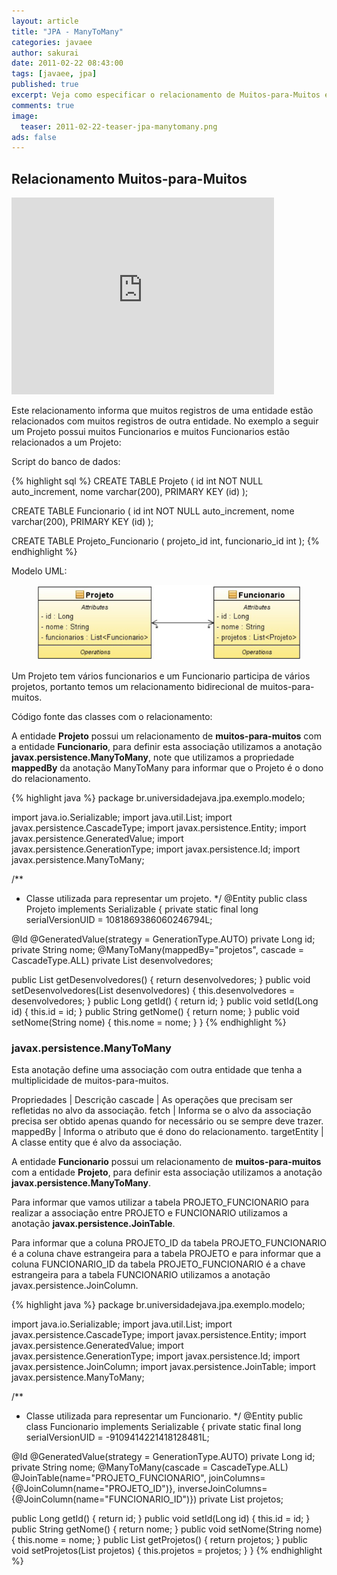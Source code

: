 ```yaml
---
layout: article
title: "JPA - ManyToMany"
categories: javaee
author: sakurai
date: 2011-02-22 08:43:00
tags: [javaee, jpa]
published: true
excerpt: Veja como especificar o relacionamento de Muitos-para-Muitos entre as entidades.
comments: true
image:
  teaser: 2011-02-22-teaser-jpa-manytomany.png
ads: false
---
```


## Relacionamento Muitos-para-Muitos

<iframe width="420" height="315" src="https://www.youtube.com/embed/GRyNWIEZ6MQ" frameborder="0" allowfullscreen></iframe>

Este relacionamento informa que muitos registros de uma entidade estão relacionados com muitos registros de outra entidade. No exemplo a seguir um Projeto possui muitos Funcionarios e muitos Funcionarios estão relacionados a um Projeto:

Script do banco de dados:

{% highlight sql %}
CREATE TABLE Projeto (
  id int NOT NULL auto_increment,
  nome varchar(200),
  PRIMARY KEY (id)
);

CREATE TABLE Funcionario (
  id int NOT NULL auto_increment,
  nome varchar(200),
  PRIMARY KEY (id)
);

CREATE TABLE Projeto_Funcionario (
  projeto_id int,
  funcionario_id int
);
{% endhighlight %}

Modelo UML:

<figure>
    <a href="/images/2011-02-22-jpa-manytomany-01.png"><img src="/images/2011-02-22-jpa-manytomany-01.png" alt="Exemplo de relacionamento @ManyToMany."></a>
</figure>

Um Projeto tem vários funcionarios e um Funcionario participa de vários projetos, portanto temos um relacionamento bidirecional de muitos-para-muitos.

Código fonte das classes com o relacionamento:

A entidade **Projeto** possui um relacionamento de **muitos-para-muitos** com a entidade **Funcionario**, para definir esta associação utilizamos a anotação **javax.persistence.ManyToMany**, note que utilizamos a propriedade **mappedBy** da anotação ManyToMany para informar que o Projeto é o dono do relacionamento.

{% highlight java %}
package br.universidadejava.jpa.exemplo.modelo;

import java.io.Serializable;
import java.util.List;
import javax.persistence.CascadeType;
import javax.persistence.Entity;
import javax.persistence.GeneratedValue;
import javax.persistence.GenerationType;
import javax.persistence.Id;
import javax.persistence.ManyToMany;

/**
 * Classe utilizada para representar um projeto.
 */
@Entity
public class Projeto implements Serializable {
  private static final long serialVersionUID = 1081869386060246794L;

  @Id
  @GeneratedValue(strategy = GenerationType.AUTO)
  private Long id;
  private String nome;
  @ManyToMany(mappedBy="projetos", cascade = CascadeType.ALL)
  private List<Funcionario> desenvolvedores;

  public List<Funcionario> getDesenvolvedores() { return desenvolvedores; }
  public void setDesenvolvedores(List<Funcionario> desenvolvedores) {
    this.desenvolvedores = desenvolvedores;
  }
  public Long getId() { return id; }
  public void setId(Long id) { this.id = id; }
  public String getNome() { return nome; }
  public void setNome(String nome) { this.nome = nome; }
}
{% endhighlight %}

### javax.persistence.ManyToMany

Esta anotação define uma associação com outra entidade que tenha a multiplicidade de muitos-para-muitos.

Propriedades | Descrição
cascade | As operações que precisam ser refletidas no alvo da associação.
fetch | Informa se o alvo da associação precisa ser obtido apenas quando for necessário ou se sempre deve trazer.
mappedBy | Informa o atributo que é dono do relacionamento.
targetEntity | A classe entity que é alvo da associação.

A entidade **Funcionario** possui um relacionamento de **muitos-para-muitos** com a entidade **Projeto**, para definir esta associação utilizamos a anotação **javax.persistence.ManyToMany**.

Para informar que vamos utilizar a tabela PROJETO_FUNCIONARIO para realizar a associação entre PROJETO e FUNCIONARIO utilizamos a anotação **javax.persistence.JoinTable**.

Para informar que a coluna PROJETO_ID da tabela PROJETO_FUNCIONARIO é a coluna chave estrangeira para a tabela PROJETO e para informar que a coluna FUNCIONARIO_ID da tabela PROJETO_FUNCIONARIO é a chave estrangeira para a tabela FUNCIONARIO utilizamos a anotação javax.persistence.JoinColumn.

{% highlight java %}
package br.universidadejava.jpa.exemplo.modelo;

import java.io.Serializable;
import java.util.List;
import javax.persistence.CascadeType;
import javax.persistence.Entity;
import javax.persistence.GeneratedValue;
import javax.persistence.GenerationType;
import javax.persistence.Id;
import javax.persistence.JoinColumn;
import javax.persistence.JoinTable;
import javax.persistence.ManyToMany;

/**
 * Classe utilizada para representar um Funcionario.
 */
@Entity
public class Funcionario implements Serializable {
  private static final long serialVersionUID = -9109414221418128481L;

  @Id
  @GeneratedValue(strategy = GenerationType.AUTO)
  private Long id;
  private String nome;
  @ManyToMany(cascade = CascadeType.ALL)
  @JoinTable(name="PROJETO_FUNCIONARIO",
             joinColumns={@JoinColumn(name="PROJETO_ID")},
             inverseJoinColumns={@JoinColumn(name="FUNCIONARIO_ID")})
  private List<Projeto> projetos;

  public Long getId() {
    return id;
  }
  public void setId(Long id) {
    this.id = id;
  }
  public String getNome() {
    return nome;
  }
  public void setNome(String nome) {
    this.nome = nome;
  }
  public List<Projeto> getProjetos() {
    return projetos;
  }
  public void setProjetos(List<Projeto> projetos) {
    this.projetos = projetos;
  }
}
{% endhighlight %}
